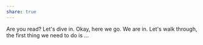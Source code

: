 ```yaml
---
share: true
---
```

Are you read? Let's dive in. Okay, here we go. We are in. 
Let's walk through, the first thing we need to do is ...
